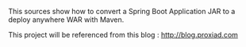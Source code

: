 This sources show how to convert a Spring Boot Application JAR to a deploy anywhere WAR with Maven.

This project will be referenced from this blog : http://blog.proxiad.com